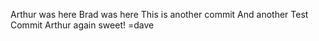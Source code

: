 Arthur was here
Brad was here
This is another commit
And another
Test Commit
Arthur again
sweet! =dave
